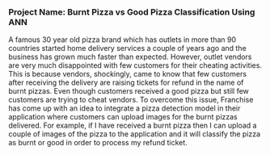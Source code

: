 ### Project Name: Burnt Pizza vs Good Pizza Classification Using ANN ##

A famous 30 year old pizza brand which has outlets in more than 90 countries started home delivery services a couple of years ago and the business has grown much faster than expected. However, outlet vendors are very much disappointed with few customers for their cheating activities. This is because vendors, shockingly, came to know that few customers after receiving the delivery are raising tickets for refund in the name of burnt pizzas. Even though customers received a good pizza but still few customers are trying to cheat vendors. To overcome this issue, Franchise has come up with an idea to integrate a pizza detection model in their application where customers can upload images for the burnt pizzas delivered. For example, if I have received a burnt pizza then I can upload a couple of images of the pizza to the application and it will classify the pizza as burnt or good in order to process my refund ticket.
